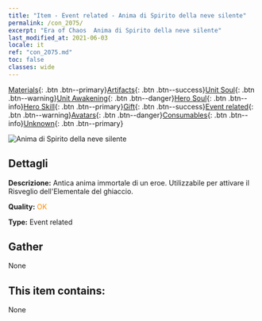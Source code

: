 ```yaml
---
title: "Item - Event related - Anima di Spirito della neve silente"
permalink: /con_2075/
excerpt: "Era of Chaos  Anima di Spirito della neve silente"
last_modified_at: 2021-06-03
locale: it
ref: "con_2075.md"
toc: false
classes: wide
---
```

 [Materials](/ItemsIT/){: .btn .btn--primary}[Artifacts](/ItemsIT/Artifacts/){: .btn .btn--success}[Unit Soul](/ItemsIT/UnitSoul/){: .btn .btn--warning}[Unit Awakening](/ItemsIT/UnitAwakening/){: .btn .btn--danger}[Hero Soul](/ItemsIT/HeroSoul/){: .btn .btn--info}[Hero Skill](/ItemsIT/HeroSkill/){: .btn .btn--primary}[Gift](/ItemsIT/Gift/){: .btn .btn--success}[Event related](/ItemsIT/Events/){: .btn .btn--warning}[Avatars](/ItemsIT/Avatars/){: .btn .btn--danger}[Consumables](/ItemsIT/Consumables/){: .btn .btn--info}[Unknown](/ItemsIT/Unknown/){: .btn .btn--primary}

 ![Anima di Spirito della neve silente](/images/t/juexing_903.jpg)

## Dettagli
 **Descrizione:** Antica anima immortale di un eroe. Utilizzabile per attivare il Risveglio dell'Elementale del ghiaccio.

 **Quality:** <span style="color: #FF8C00">OK</span>

 **Type:** Event related

## Gather

  None

## This item contains:

  None

